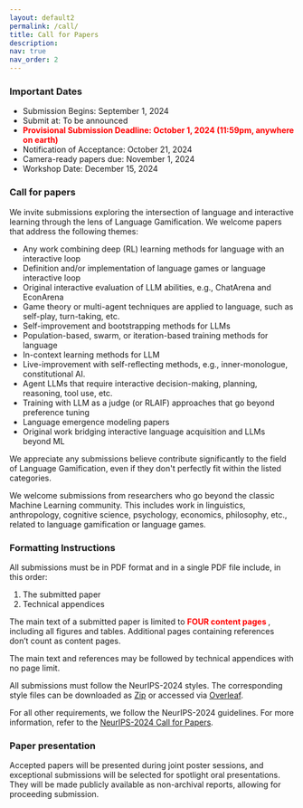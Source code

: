 ```yaml
---
layout: default2
permalink: /call/
title: Call for Papers
description:
nav: true
nav_order: 2
---
```


<!-- # Call for Papers -->
<!-- <br> -->
### Important Dates

<!-- :loudspeaker: __The submission deadline is extended to October 4!__ -->
<!---->
* Submission Begins: September 1, 2024
* Submit at: To be announced
* <span style="color:red;font-weight:bold;"> Provisional Submission Deadline: October 1, 2024 (11:59pm, anywhere on earth)</span>
* Notification of Acceptance: October 21, 2024
* Camera-ready papers due: November 1, 2024
* Workshop Date: December 15, 2024

<be>

### Call for papers

We invite submissions exploring the intersection of language and interactive learning through the lens of Language Gamification. We welcome papers that address the following themes:

* Any work combining deep (RL) learning methods for language with an interactive loop
* Definition and/or implementation of language games or language interactive loop
* Original interactive evaluation of LLM abilities, e.g., ChatArena and EconArena
*  Game theory or multi-agent techniques are applied to language, such as self-play, turn-taking, etc.
* Self-improvement and bootstrapping methods for LLMs
* Population-based, swarm, or iteration-based training methods for language
* In-context learning methods for LLM
* Live-improvement with self-reflecting methods, e.g., inner-monologue, constitutional AI.
* Agent LLMs that require interactive decision-making, planning, reasoning, tool use, etc.
* Training with LLM as a judge (or RLAIF) approaches that go beyond preference tuning
* Language emergence modeling papers
* Original work bridging interactive language acquisition and LLMs beyond ML

We appreciate any submissions believe contribute significantly to the field of Language Gamification, even if they don't perfectly fit within the listed categories.

We welcome submissions from researchers who go beyond the classic Machine Learning community. This includes work in linguistics, anthropology, cognitive science, psychology, economics, philosophy, etc., related to language gamification or language games.


### Formatting Instructions

All submissions must be in PDF format and in a single PDF file include, in this order:
1. The submitted paper
2. Technical appendices

The main text of a submitted paper is limited to <span style="color:red;font-weight:bold;"> FOUR content pages </span>, including all figures and tables. Additional pages containing references don’t count as content pages.

The main text and references may be followed by technical appendices with no page limit.

All submissions must follow the NeurIPS-2024 styles. The corresponding style files can be downloaded as [Zip](/assets/files/Styles.zip) or accessed via [Overleaf](https://www.overleaf.com/latex/templates/neurips-2024/tpsbbrdqcmsh).

For all other requirements, we follow the NeurIPS-2024 guidelines.
For more information, refer to the [NeurIPS-2024 Call for Papers](https://neurips.cc/Conferences/2024/CallForPapers).

### Paper presentation

Accepted papers will be presented during joint poster sessions, and exceptional submissions will be selected for spotlight oral presentations. They will be made publicly available as non-archival reports, allowing for proceeding submission.

<!---->
<!---->
<!-- <br> -->
<!---->
<!-- ### Topics of Interest -->
<!---->
<!-- __Centering on "instructions,"__ we invite submissions covering various topics, including but not limited to the list below: -->
<!---->
<!-- * __Modeling:__ algorithms and pipelines for learning from instructions and human feedback; designing training objectives and rewards; training and inference efficiency -->
<!-- * __Data Collection:__ crowd-sourcing; synthetic data generation; data democratization -->
<!-- * __Evaluation and Oversight__: effective and reliable oversight over existing models; enforcing guardrails and guarantees for model behaviors; interpretability and analysis -->
<!-- * __Engineering and Open-sourcing:__ best practice in training, evaluation and deployment; open-sourcing efforts; openness and reproducibility -->
<!-- * __Applications:__ long-context, multi-round and personalized instruction-following models -->
<!-- * __Multimodal and Multidisciplinary:__ instruction following models for computer vision, robotics, games, art, etc. -->
<!-- * __Limitations, Risks and Safety:__ bias and fairness; factuality and hallucination; safety concerns arising from instruction-following models -->
<!-- * Other adjacent research topics (e.g., in-context learning, prompting, multi-task learning) that enable better responses to instructions in dynamic environments -->
<!---->
<!-- <br> -->
<!---->
<!-- ### Guidelines -->
<!---->
<!-- * Paper submission is hosted on [OpenReview](https://openreview.net/group?id=NeurIPS.cc/2023/Workshop/Instruction). -->
<!-- * We welcome papers __up to 9 pages (max)__, not including references or appendix.  -->
<!--   * Please use the provided LaTex template ([zip](/assets/template/instruction_workshop_template.zip), [overleaf](https://www.overleaf.com/latex/templates/instruction-workshop-at-neurips-2023-template/fqkhtqxvjrrq)) for your submission. -->
<!--   * The paper should be anonymized and uploaded to OpenReview as a single PDF.  -->
<!--   * You may use as many pages of references and appendix as you wish, but reviewers are not required to read the appendix.  -->
<!--   * We welcome 4-page extended abstract submissions. -->
<!-- * This is a __non-archival__ workshop. No submission will be indexed nor have archival proceedings. -->
<!--   * Accepted papers will appear on the workshop website.  -->
<!--   * They will also be available on OpenReview and NeurIPS virtual site. -->
<!--   * We accept submissions that are under review at other venues (e.g., ICLR 2024), as long as this does not violate the dual-submission / anonymity policy of the other venue. -->
<!-- * The review process will be double-blind. -->
<!-- * We will announce the best paper award at the workshop! -->
<!-- <br> -->

